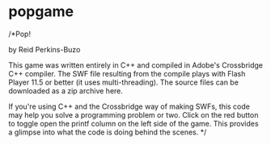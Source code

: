 # popgame
/*Pop!

by Reid Perkins-Buzo

This game was written entirely in C++ and compiled in Adobe's Crossbridge C++ compiler. The SWF file resulting from the compile plays with Flash Player 11.5 or better (it uses multi-threading). The source files can be downloaded as a zip archive here.

If you're using C++ and the Crossbridge way of making SWFs, this code may help you solve a programming problem or two. Click on the red button to toggle open the printf column on the left side of the game. This provides a glimpse into what the code is doing behind the scenes.
*/
